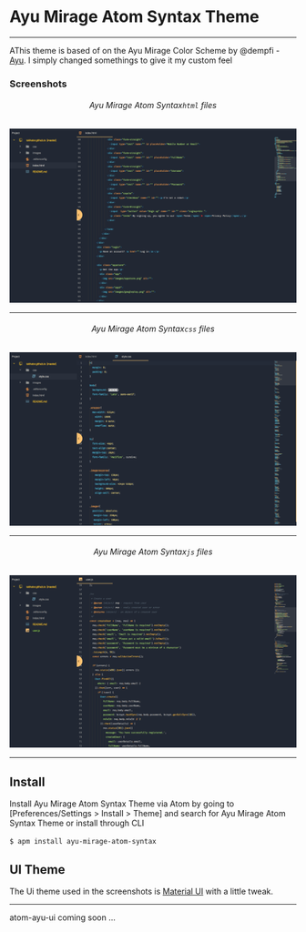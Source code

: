 # Ayu Mirage Atom Syntax Theme
  ---

AThis theme is based of on the Ayu Mirage Color Scheme by  @dempfi - [Ayu](https://github.com/dempfi/ayu).
I simply changed somethings to give it my custom feel

### Screenshots

<h6 align='center'>Ayu Mirage Atom Syntax<code>html</code> files</h6>
  
![html](./screenshots/html.png)
  
  ---

<h6 align='center'>Ayu Mirage Atom Syntax<code>css</code> files</h6>
  
![css](./screenshots/css.png)
  
  ---

<h6 align='center'>Ayu Mirage Atom Syntax<code>js</code> files</h6>
  
![js](./screenshots/js.png)

  ---

## Install
Install Ayu Mirage Atom Syntax Theme via Atom by going to [Preferences/Settings > Install > Theme] and search for Ayu Mirage Atom Syntax Theme or install through CLI

`$ apm install ayu-mirage-atom-syntax`

## UI Theme
The Ui theme used in the screenshots is [Material UI](https://atom.io/themes/atom-material-ui) with a little tweak.

  ---
atom-ayu-ui coming soon ...